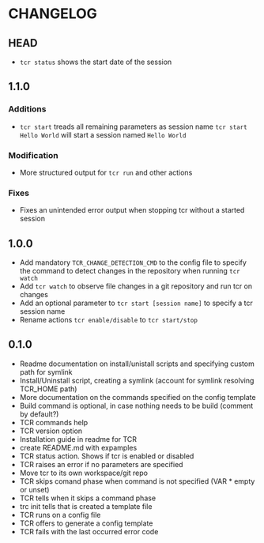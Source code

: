 # CHANGELOG

## HEAD

* `tcr status` shows the start date of the session

## 1.1.0

### Additions

* `tcr start` treads all remaining parameters as session name
  `tcr start Hello World` will start a session named `Hello World`

### Modification

* More structured output for `tcr run` and other actions

### Fixes

* Fixes an unintended error output when stopping tcr without a started session

## 1.0.0

* Add mandatory `TCR_CHANGE_DETECTION_CMD` to the config file to specify the command to detect changes in the repository when running `tcr watch`
* Add `tcr watch` to observe file changes in a git repository and run tcr on changes
* Add an optional parameter to `tcr start [session name]` to specify a tcr session name
* Rename actions `tcr enable/disable` to `tcr start/stop`

## 0.1.0

* Readme documentation on install/unistall scripts and specifying custom path for symlink
* Install/Uninstall script, creating a symlink (account for symlink resolving TCR_HOME path)
* More documentation on the commands specified on the config template
* Build command is optional, in case nothing needs to be build (comment by default?)
* TCR commands help
* TCR version option
* Installation guide in readme for TCR
* create README.md with expamples
* TCR status action. Shows if tcr is enabled or disabled
* TCR raises an error if no parameters are specified
* Move tcr to its own workspace/git repo
* TCR skips comand phase when command is not specified (VAR * empty or unset)
* TCR tells when it skips a command phase
* trc init tells that is created a template file
* TCR runs on a config file
* TCR offers to generate a config template
* TCR fails with the last occurred error code

